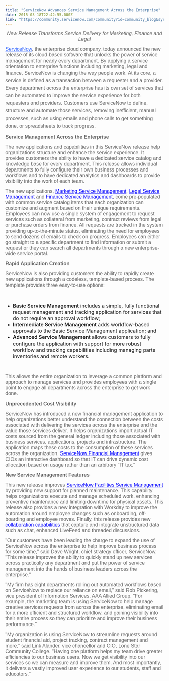 ```yaml
---
title: "ServiceNow Advances Service Management Across the Enterprise"
date: 2015-03-18T22:42:55.000Z
link: "https://community.servicenow.com/community?id=community_blog&sys_id=202de2e5dbd0dbc01dcaf3231f9619d4"
---
```

<p style="font-family: 'Gotham SSm A', 'Gotham SSm B', Helvetica, Arial, sans-serif; font-size: 14px; color: #666666; text-align: center;"><span><em style="font-size: 12pt; font-family: inherit;">New Release Transforms Service Delivery for Marketing, Finance and Legal</em></span></p><p></p><p style="font-family: 'Gotham SSm A', 'Gotham SSm B', Helvetica, Arial, sans-serif; color: #666666;"><span style="font-size: 12pt;"><a href="http://www.servicenow.com/" style="font-family: inherit; font-style: inherit; color: #000000; text-decoration: underline;"><span style="color: #3366ff; text-decoration: underline;">ServiceNow</span></a>, the enterprise cloud company, today announced the new release of its cloud-based software that unlocks the power of service management for nearly every department. By applying a service orientation to enterprise functions including marketing, legal and finance, ServiceNow is changing the way people work.</span><span style="font-size: 14px;"> </span><span style="font-size: 12pt; line-height: 1.5em;">At its core, a service is defined as a transaction between a requester and a provider. Every department across the enterprise has its own set of services that can be automated to improve the service experience for both requesters and providers. Customers use ServiceNow to define, structure and automate those services, removing inefficient, manual processes, such as using emails and phone calls to get something done, or spreadsheets to track progress.</span></p><p></p><p style="font-family: 'Gotham SSm A', 'Gotham SSm B', Helvetica, Arial, sans-serif; font-size: 14px; color: #666666;"><span style="font-family: inherit; font-style: inherit; font-weight: 600; font-size: 12pt;">Service Management Across the Enterprise</span></p><p style="font-family: 'Gotham SSm A', 'Gotham SSm B', Helvetica, Arial, sans-serif; font-size: 14px; color: #666666;"><span style="font-size: 12pt;">The new applications and capabilities in this ServiceNow release help organizations structure and enhance the service experience. It provides customers the ability to have a dedicated service catalog and knowledge base for every department. This release allows individual departments to fully configure their own business processes and workflows and to have dedicated analytics and dashboards to provide visibility into the work of each team.</span></p><p></p><p style="font-family: 'Gotham SSm A', 'Gotham SSm B', Helvetica, Arial, sans-serif; font-size: 14px; color: #666666;"><span style="font-size: 12pt;">The new applications, <a href="https://www.servicenow.com/products/marketing-service-management.html" style="font-family: inherit; font-style: inherit; color: #000000; text-decoration: underline;"><span style="color: #0000ff; text-decoration: underline;">Marketing Service Management</span></a>, <a href="https://www.servicenow.com/products/legal-service-management.html" style="font-family: inherit; font-style: inherit; color: #000000; text-decoration: underline;"><span style="color: #0000ff; text-decoration: underline;">Legal Service Management</span></a> and <a href="https://www.servicenow.com/products/finance-service-management.html" style="font-family: inherit; font-style: inherit; color: #000000; text-decoration: underline;"><span style="color: #0000ff; text-decoration: underline;">Finance Service Management</span></a>, come pre-populated with common service catalog items that each organization can customize and augment based on their unique requirements. Employees can now use a single system of engagement to request services such as collateral from marketing, contract reviews from legal or purchase orders from finance. All requests are tracked in the system providing up-to-the-minute status, eliminating the need for employees to send dozens of emails to check on progress. Employees can either go straight to a specific department to find information or submit a request or they can search all departments through a new enterprise-wide service portal.</span></p><p></p><p style="font-family: 'Gotham SSm A', 'Gotham SSm B', Helvetica, Arial, sans-serif; font-size: 14px; color: #666666;"><span style="font-family: inherit; font-style: inherit; font-weight: 600; font-size: 12pt;">Rapid Application Creation</span></p><p style="font-family: 'Gotham SSm A', 'Gotham SSm B', Helvetica, Arial, sans-serif; font-size: 14px; color: #666666;"><span style="font-size: 12pt;">ServiceNow is also providing customers the ability to rapidly create new applications through a codeless, template-based process. The template provides three easy-to-use options: </span></p><p style="font-family: 'Gotham SSm A', 'Gotham SSm B', Helvetica, Arial, sans-serif; font-size: 14px; color: #666666;"><span style="font-size: 12pt;"><br/></span></p><ul><li><span style="font-size: 12pt;"><span style="font-style: inherit; font-weight: 600;">Basic Service Management</span> includes a simple, fully functional request management and tracking application for services that do not require an approval workflow;</span></li><li><span style="font-size: 12pt;"><span style="font-style: inherit; font-weight: 600;">Intermediate Service Management </span>adds workflow-based approvals to the Basic Service Management application; and</span></li><li><span style="font-size: 12pt;"><span style="font-style: inherit; font-weight: 600;">Advanced Service Management </span>allows customers to fully configure the application with support for more robust workflow and tracking capabilities including managing parts inventories and remote workers.</span></li></ul><p style="font-family: 'Gotham SSm A', 'Gotham SSm B', Helvetica, Arial, sans-serif; font-size: 14px; color: #666666;"><span style="font-size: 12pt;"><br/></span></p><p style="font-family: 'Gotham SSm A', 'Gotham SSm B', Helvetica, Arial, sans-serif; font-size: 14px; color: #666666;"><span style="font-size: 12pt;">This allows the entire organization to leverage a common platform and approach to manage services and provides employees with a single point to engage all departments across the enterprise to get work done.</span></p><p></p><p style="font-family: 'Gotham SSm A', 'Gotham SSm B', Helvetica, Arial, sans-serif; font-size: 14px; color: #666666;"><span style="font-family: inherit; font-style: inherit; font-weight: 600; font-size: 12pt;">Unprecedented Cost Visibility</span></p><p style="font-family: 'Gotham SSm A', 'Gotham SSm B', Helvetica, Arial, sans-serif; font-size: 14px; color: #666666;"><span style="font-size: 12pt;">ServiceNow has introduced a new financial management application to help organizations better understand the connection between the costs associated with delivering the services across the enterprise and the value those services deliver. It helps organizations import actual IT costs sourced from the general ledger including those associated with business services, applications, projects and infrastructure. The application maps these costs to the consumption of these services across the organization. <a href="https://www.servicenow.com/products/it-financial-management.html" style="font-family: inherit; font-style: inherit; color: #000000; text-decoration: underline;"><span style="color: #0000ff; text-decoration: underline;">ServiceNow Financial Management</span></a> gives CIOs an interactive dashboard so that IT can drive dynamic cost allocation based on usage rather than an arbitrary "IT tax."</span></p><p></p><p style="font-family: 'Gotham SSm A', 'Gotham SSm B', Helvetica, Arial, sans-serif; font-size: 14px; color: #666666;"><span style="font-family: inherit; font-style: inherit; font-weight: 600; font-size: 12pt;">New Service Management Features</span></p><p style="font-family: 'Gotham SSm A', 'Gotham SSm B', Helvetica, Arial, sans-serif; font-size: 14px; color: #666666;"><span style="font-size: 12pt;">This new release improves <a href="https://www.servicenow.com/solutions/facilities-service-management.html" style="font-family: inherit; font-style: inherit; color: #000000; text-decoration: underline;"><span style="color: #0000ff; text-decoration: underline;">ServiceNow Facilities Service Management</span></a> by providing new support for planned maintenance. This capability helps organizations execute and manage scheduled work, enhancing preventive maintenance and limiting downtime for physical assets. This release also provides a new integration with Workday to improve the automation around employee changes such as onboarding, off-boarding and employee moves. Finally, this release provides new <a href="https://www.servicenow.com/products/collaboration.html" style="font-family: inherit; font-style: inherit; color: #000000; text-decoration: underline;"><span style="color: #0000ff; text-decoration: underline;">collaboration capabilities</span></a> that capture and integrate unstructured data such as chat, enhanced LiveFeed and threaded discussions.</span></p><p></p><p style="font-family: 'Gotham SSm A', 'Gotham SSm B', Helvetica, Arial, sans-serif; font-size: 14px; color: #666666;"><span style="font-size: 12pt;">"Our customers have been leading the charge to expand the use of ServiceNow across the enterprise to help improve business process for some time," said Dave Wright, chief strategy officer, ServiceNow. "This release improves the ability to quickly stand up new services across practically any department and put the power of service management into the hands of business leaders across the enterprise."</span></p><p></p><p style="font-family: 'Gotham SSm A', 'Gotham SSm B', Helvetica, Arial, sans-serif; font-size: 14px; color: #666666;"><span style="font-size: 12pt;">"My firm has eight departments rolling out automated workflows based on ServiceNow to replace our reliance on email," said Rob Pickering, vice president of Information Services, AAA Allied Group. "For example, the marketing team is using ServiceNow to help manage creative services requests from across the enterprise, eliminating email for a more efficient and structured workflow, and gaining visibility into their entire process so they can prioritize and improve their business performance."</span></p><p></p><p style="font-family: 'Gotham SSm A', 'Gotham SSm B', Helvetica, Arial, sans-serif; font-size: 14px; color: #666666;"><span style="font-size: 12pt;">"My organization is using ServiceNow to streamline requests around student financial aid, project tracking, contract management and more," said Link Alander, vice chancellor and CIO, Lone Star Community College.<span style="font-style: inherit; font-weight: 600;"> </span>"Having one platform helps my team drive greater efficiencies to our business users. Now we get visibility into our services so we can measure and improve them. And most importantly, it delivers a vastly improved user experience to our students, staff and educators."</span></p>
